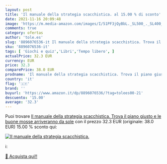 ```yaml
---
layout: post
title: 'Il manuale della strategia scacchistica. al 15.00 % di sconto'
date: 2021-11-16 20:09:48
image: 'https://m.media-amazon.com/images/I/51PF3jQyBbL._SL500_._SL400_.jpg'
comments: true
category: ofertas
author: 'tole.es'
slug: '8896076536-it Il manuale della strategia scacchistica. Trova il piano...'
sku: '8896076536-it'
tags: [ 'Giochi e quiz','Libri','Tempo libero', ]
actualPrice: 32.3 EUR
currency: EUR
price: 32.3
comparePrice: 38.0 EUR
prodname: 'Il manuale della strategia scacchistica. Trova il piano giusto e le buone mosse arriveranno da sole'
country: 'it'
flag: '🇮🇹'
brand: ''
buyurl: 'https://www.amazon.it/dp/8896076536/?tag=tolees00-21'
descuento: '15.00'
average: '32.3'
---
```


Puoi trovare [Il manuale della strategia scacchistica. Trova il piano giusto e le buone mosse arriveranno da sole](https://www.amazon.it/dp/8896076536/?tag=tolees00-21) con il prezzo 32.3 EUR (originale: 38.0 EUR) 15.00 % sconto qui:

[![Il manuale della strategia scacchistica.](https://m.media-amazon.com/images/I/51PF3jQyBbL._SL500_._SL400_.jpg)](https://www.amazon.it/dp/8896076536/?tag=tolees00-21)

ℹ️:


[🛒 Acquista qui!!](https://www.amazon.it/dp/8896076536/?tag=tolees00-21)
